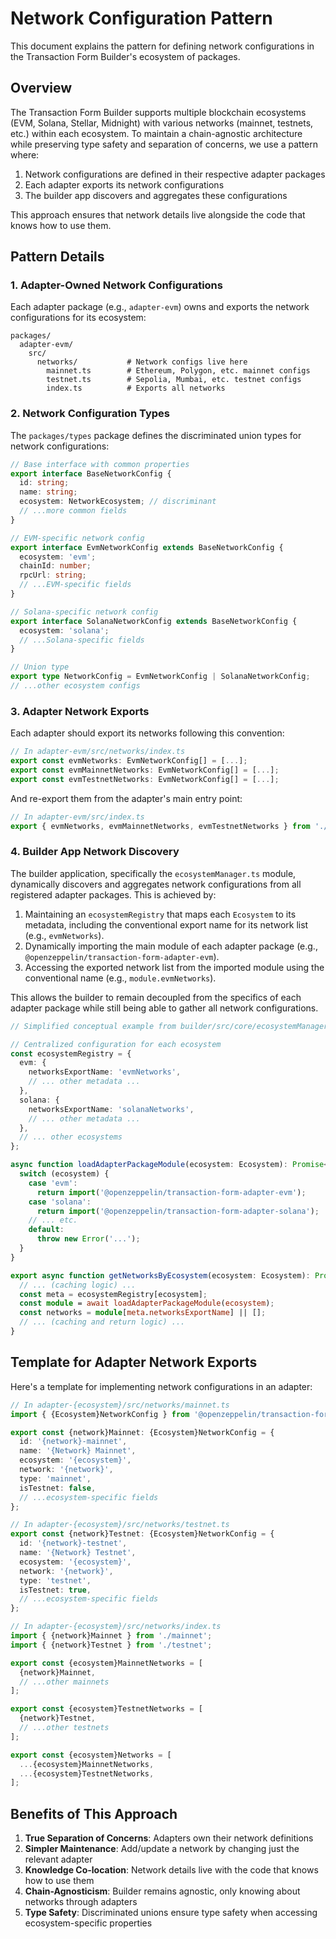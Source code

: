 # Network Configuration Pattern

This document explains the pattern for defining network configurations in the Transaction Form Builder's ecosystem of packages.

## Overview

The Transaction Form Builder supports multiple blockchain ecosystems (EVM, Solana, Stellar, Midnight) with various networks (mainnet, testnets, etc.) within each ecosystem. To maintain a chain-agnostic architecture while preserving type safety and separation of concerns, we use a pattern where:

1. Network configurations are defined in their respective adapter packages
2. Each adapter exports its network configurations
3. The builder app discovers and aggregates these configurations

This approach ensures that network details live alongside the code that knows how to use them.

## Pattern Details

### 1. Adapter-Owned Network Configurations

Each adapter package (e.g., `adapter-evm`) owns and exports the network configurations for its ecosystem:

```
packages/
  adapter-evm/
    src/
      networks/           # Network configs live here
        mainnet.ts        # Ethereum, Polygon, etc. mainnet configs
        testnet.ts        # Sepolia, Mumbai, etc. testnet configs
        index.ts          # Exports all networks
```

### 2. Network Configuration Types

The `packages/types` package defines the discriminated union types for network configurations:

```typescript
// Base interface with common properties
export interface BaseNetworkConfig {
  id: string;
  name: string;
  ecosystem: NetworkEcosystem; // discriminant
  // ...more common fields
}

// EVM-specific network config
export interface EvmNetworkConfig extends BaseNetworkConfig {
  ecosystem: 'evm';
  chainId: number;
  rpcUrl: string;
  // ...EVM-specific fields
}

// Solana-specific network config
export interface SolanaNetworkConfig extends BaseNetworkConfig {
  ecosystem: 'solana';
  // ...Solana-specific fields
}

// Union type
export type NetworkConfig = EvmNetworkConfig | SolanaNetworkConfig;
// ...other ecosystem configs
```

### 3. Adapter Network Exports

Each adapter should export its networks following this convention:

```typescript
// In adapter-evm/src/networks/index.ts
export const evmNetworks: EvmNetworkConfig[] = [...];
export const evmMainnetNetworks: EvmNetworkConfig[] = [...];
export const evmTestnetNetworks: EvmNetworkConfig[] = [...];
```

And re-export them from the adapter's main entry point:

```typescript
// In adapter-evm/src/index.ts
export { evmNetworks, evmMainnetNetworks, evmTestnetNetworks } from './networks';
```

### 4. Builder App Network Discovery

The builder application, specifically the `ecosystemManager.ts` module, dynamically discovers and aggregates network configurations from all registered adapter packages. This is achieved by:

1.  Maintaining an `ecosystemRegistry` that maps each `Ecosystem` to its metadata, including the conventional export name for its network list (e.g., `evmNetworks`).
2.  Dynamically importing the main module of each adapter package (e.g., `@openzeppelin/transaction-form-adapter-evm`).
3.  Accessing the exported network list from the imported module using the conventional name (e.g., `module.evmNetworks`).

This allows the builder to remain decoupled from the specifics of each adapter package while still being able to gather all network configurations.

```typescript
// Simplified conceptual example from builder/src/core/ecosystemManager.ts

// Centralized configuration for each ecosystem
const ecosystemRegistry = {
  evm: {
    networksExportName: 'evmNetworks',
    // ... other metadata ...
  },
  solana: {
    networksExportName: 'solanaNetworks',
    // ... other metadata ...
  },
  // ... other ecosystems
};

async function loadAdapterPackageModule(ecosystem: Ecosystem): Promise<any> {
  switch (ecosystem) {
    case 'evm':
      return import('@openzeppelin/transaction-form-adapter-evm');
    case 'solana':
      return import('@openzeppelin/transaction-form-adapter-solana');
    // ... etc.
    default:
      throw new Error('...');
  }
}

export async function getNetworksByEcosystem(ecosystem: Ecosystem): Promise<NetworkConfig[]> {
  // ... (caching logic) ...
  const meta = ecosystemRegistry[ecosystem];
  const module = await loadAdapterPackageModule(ecosystem);
  const networks = module[meta.networksExportName] || [];
  // ... (caching and return logic) ...
}
```

## Template for Adapter Network Exports

Here's a template for implementing network configurations in an adapter:

```typescript
// In adapter-{ecosystem}/src/networks/mainnet.ts
import { {Ecosystem}NetworkConfig } from '@openzeppelin/transaction-form-types';

export const {network}Mainnet: {Ecosystem}NetworkConfig = {
  id: '{network}-mainnet',
  name: '{Network} Mainnet',
  ecosystem: '{ecosystem}',
  network: '{network}',
  type: 'mainnet',
  isTestnet: false,
  // ...ecosystem-specific fields
};

// In adapter-{ecosystem}/src/networks/testnet.ts
export const {network}Testnet: {Ecosystem}NetworkConfig = {
  id: '{network}-testnet',
  name: '{Network} Testnet',
  ecosystem: '{ecosystem}',
  network: '{network}',
  type: 'testnet',
  isTestnet: true,
  // ...ecosystem-specific fields
};

// In adapter-{ecosystem}/src/networks/index.ts
import { {network}Mainnet } from './mainnet';
import { {network}Testnet } from './testnet';

export const {ecosystem}MainnetNetworks = [
  {network}Mainnet,
  // ...other mainnets
];

export const {ecosystem}TestnetNetworks = [
  {network}Testnet,
  // ...other testnets
];

export const {ecosystem}Networks = [
  ...{ecosystem}MainnetNetworks,
  ...{ecosystem}TestnetNetworks,
];
```

## Benefits of This Approach

1. **True Separation of Concerns**: Adapters own their network definitions
2. **Simpler Maintenance**: Add/update a network by changing just the relevant adapter
3. **Knowledge Co-location**: Network details live with the code that knows how to use them
4. **Chain-Agnosticism**: Builder remains agnostic, only knowing about networks through adapters
5. **Type Safety**: Discriminated unions ensure type safety when accessing ecosystem-specific properties
